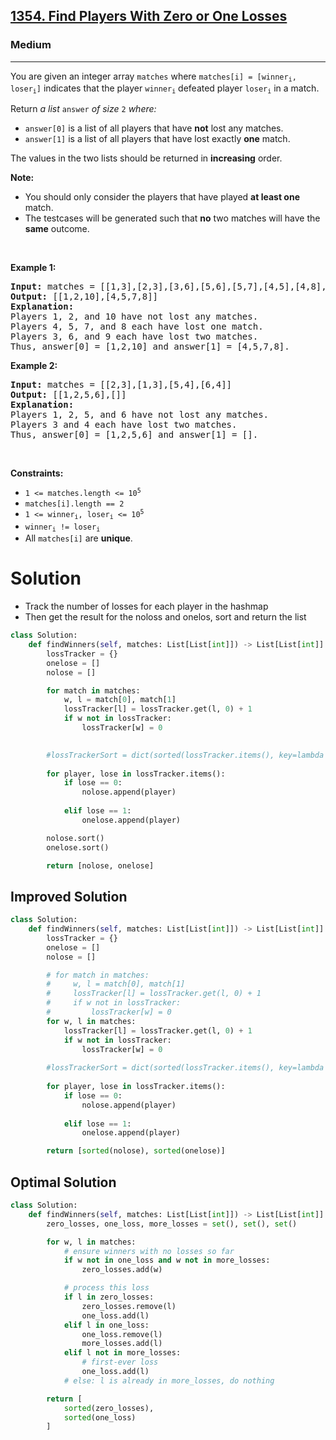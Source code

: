 <h2><a href="https://leetcode.com/problems/find-players-with-zero-or-one-losses">1354. Find Players With Zero or One Losses</a></h2><h3>Medium</h3><hr><p>You are given an integer array <code>matches</code> where <code>matches[i] = [winner<sub>i</sub>, loser<sub>i</sub>]</code> indicates that the player <code>winner<sub>i</sub></code> defeated player <code>loser<sub>i</sub></code> in a match.</p>

<p>Return <em>a list </em><code>answer</code><em> of size </em><code>2</code><em> where:</em></p>

<ul>
	<li><code>answer[0]</code> is a list of all players that have <strong>not</strong> lost any matches.</li>
	<li><code>answer[1]</code> is a list of all players that have lost exactly <strong>one</strong> match.</li>
</ul>

<p>The values in the two lists should be returned in <strong>increasing</strong> order.</p>

<p><strong>Note:</strong></p>

<ul>
	<li>You should only consider the players that have played <strong>at least one</strong> match.</li>
	<li>The testcases will be generated such that <strong>no</strong> two matches will have the <strong>same</strong> outcome.</li>
</ul>

<p>&nbsp;</p>
<p><strong class="example">Example 1:</strong></p>

<pre>
<strong>Input:</strong> matches = [[1,3],[2,3],[3,6],[5,6],[5,7],[4,5],[4,8],[4,9],[10,4],[10,9]]
<strong>Output:</strong> [[1,2,10],[4,5,7,8]]
<strong>Explanation:</strong>
Players 1, 2, and 10 have not lost any matches.
Players 4, 5, 7, and 8 each have lost one match.
Players 3, 6, and 9 each have lost two matches.
Thus, answer[0] = [1,2,10] and answer[1] = [4,5,7,8].
</pre>

<p><strong class="example">Example 2:</strong></p>

<pre>
<strong>Input:</strong> matches = [[2,3],[1,3],[5,4],[6,4]]
<strong>Output:</strong> [[1,2,5,6],[]]
<strong>Explanation:</strong>
Players 1, 2, 5, and 6 have not lost any matches.
Players 3 and 4 each have lost two matches.
Thus, answer[0] = [1,2,5,6] and answer[1] = [].
</pre>

<p>&nbsp;</p>
<p><strong>Constraints:</strong></p>

<ul>
	<li><code>1 &lt;= matches.length &lt;= 10<sup>5</sup></code></li>
	<li><code>matches[i].length == 2</code></li>
	<li><code>1 &lt;= winner<sub>i</sub>, loser<sub>i</sub> &lt;= 10<sup>5</sup></code></li>
	<li><code>winner<sub>i</sub> != loser<sub>i</sub></code></li>
	<li>All <code>matches[i]</code> are <strong>unique</strong>.</li>
</ul>

# Solution
* Track the number of losses for each player in the hashmap 
* Then get the result for the noloss and onelos, sort and return the list

```python
class Solution:
    def findWinners(self, matches: List[List[int]]) -> List[List[int]]:
        lossTracker = {}
        onelose = []
        nolose = []

        for match in matches:
            w, l = match[0], match[1]
            lossTracker[l] = lossTracker.get(l, 0) + 1
            if w not in lossTracker:
                lossTracker[w] = 0

        
        #lossTrackerSort = dict(sorted(lossTracker.items(), key=lambda item: item[0]))
        
        for player, lose in lossTracker.items():
            if lose == 0:
                nolose.append(player)
            
            elif lose == 1:
                onelose.append(player)

        nolose.sort()
        onelose.sort()

        return [nolose, onelose]
```

## Improved Solution
```python
class Solution:
    def findWinners(self, matches: List[List[int]]) -> List[List[int]]:
        lossTracker = {}
        onelose = []
        nolose = []

        # for match in matches:
        #     w, l = match[0], match[1]
        #     lossTracker[l] = lossTracker.get(l, 0) + 1
        #     if w not in lossTracker:
        #         lossTracker[w] = 0
        for w, l in matches:
            lossTracker[l] = lossTracker.get(l, 0) + 1
            if w not in lossTracker:
                lossTracker[w] = 0
        
        #lossTrackerSort = dict(sorted(lossTracker.items(), key=lambda item: item[0]))
        
        for player, lose in lossTracker.items():
            if lose == 0:
                nolose.append(player)
            
            elif lose == 1:
                onelose.append(player)

        return [sorted(nolose), sorted(onelose)]
```

## Optimal Solution
```python
class Solution:
    def findWinners(self, matches: List[List[int]]) -> List[List[int]]:
        zero_losses, one_loss, more_losses = set(), set(), set()

        for w, l in matches:
            # ensure winners with no losses so far
            if w not in one_loss and w not in more_losses:
                zero_losses.add(w)

            # process this loss
            if l in zero_losses:
                zero_losses.remove(l)
                one_loss.add(l)
            elif l in one_loss:
                one_loss.remove(l)
                more_losses.add(l)
            elif l not in more_losses:
                # first-ever loss
                one_loss.add(l)
            # else: l is already in more_losses, do nothing

        return [
            sorted(zero_losses),
            sorted(one_loss)
        ]
```
